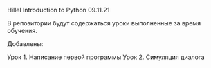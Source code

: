 Hillel Introduction to Python 09.11.21

В репозитории будут содержаться уроки выполненные за время обучения.

Добавлены:

Урок 1. Написание первой программы
Урок 2. Симуляция диалога
